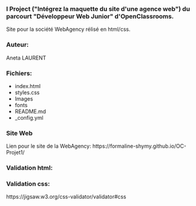 <h3>I Project ("Intégrez la maquette du site d'une agence web") du parcourt "Développeur Web Junior" d'OpenClassrooms.</h3>
<p>Site pour la société WebAgency rélisé en html/css.</p>

<h3>Auteur:</h3>
<p>Aneta LAURENT</p>

<h3>Fichiers:</h3>
<ul>
  <li>index.html</li>
  <li>styles.css</li>
  <li>Images</li>
  <li>fonts</li>
  <li>README.md</li>	
  <li>_config.yml</li>

</ul>

<h3>Site Web</h3>
<p>Lien pour le site de la WebAgency: https://formaline-shymy.github.io/OC-Projet1/</p>

<h3>Validation html:</h3>
<p>  </p>
<h3>Validation css:</h3> 
<p>https://jigsaw.w3.org/css-validator/validator#css
